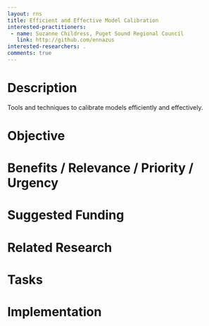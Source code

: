 ```yaml
---
layout: rns
title: Efficient and Effective Model Calibration 
interested-practitioners:
 - name: Suzanne Childress, Puget Sound Regional Council
   link: http://github.com/ennazus
interested-researchers: .
comments: true
---
```


# Description
Tools and techniques to calibrate models efficiently and effectively.

# Objective

# Benefits / Relevance / Priority / Urgency

# Suggested Funding

# Related Research

# Tasks

# Implementation